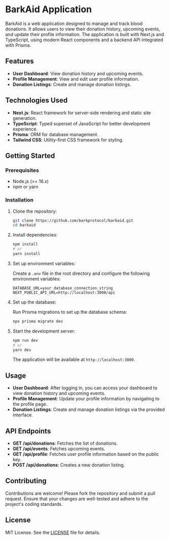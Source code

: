 # BarkAid Application

BarkAid is a web application designed to manage and track blood donations. It allows users to view their donation history, upcoming events, and update their profile information. The application is built with Next.js and TypeScript, using modern React components and a backend API integrated with Prisma.

## Features

- **User Dashboard**: View donation history and upcoming events.
- **Profile Management**: View and edit user profile information.
- **Donation Listings**: Create and manage donation listings.

## Technologies Used

- **Next.js**: React framework for server-side rendering and static site generation.
- **TypeScript**: Typed superset of JavaScript for better development experience.
- **Prisma**: ORM for database management.
- **Tailwind CSS**: Utility-first CSS framework for styling.

## Getting Started

### Prerequisites

- Node.js (>= 16.x)
- npm or yarn

### Installation

1. Clone the repository:

    ```bash
    git clone https://github.com/barkprotocol/barkaid.git
    cd barkaid
    ```

2. Install dependencies:

    ```bash
    npm install
    # or
    yarn install
    ```

3. Set up environment variables:

    Create a `.env` file in the root directory and configure the following environment variables:

    ```env
    DATABASE_URL=your_database_connection_string
    NEXT_PUBLIC_API_URL=http://localhost:3000/api
    ```

4. Set up the database:

    Run Prisma migrations to set up the database schema:

    ```bash
    npx prisma migrate dev
    ```

5. Start the development server:

    ```bash
    npm run dev
    # or
    yarn dev
    ```

    The application will be available at `http://localhost:3000`.

## Usage

- **User Dashboard**: After logging in, you can access your dashboard to view donation history and upcoming events.
- **Profile Management**: Update your profile information by navigating to the profile page.
- **Donation Listings**: Create and manage donation listings via the provided interface.

## API Endpoints

- **GET /api/donations**: Fetches the list of donations.
- **GET /api/events**: Fetches upcoming events.
- **GET /api/profile**: Fetches user profile information based on the public key.
- **POST /api/donations**: Creates a new donation listing.

## Contributing

Contributions are welcome! Please fork the repository and submit a pull request. Ensure that your changes are well-tested and adhere to the project's coding standards.

## License

MIT License. See the [LICENSE](LICENSE) file for details.

